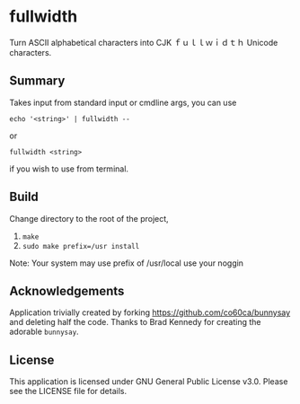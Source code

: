 # fullwidth

Turn ASCII alphabetical characters into CJK ｆｕｌｌｗｉｄｔｈ Unicode characters.

## Summary

Takes input from standard input or cmdline args, you can use

`echo '<string>' | fullwidth --`

or

`fullwidth <string>`

if you wish to use from terminal.

## Build

Change directory to the root of the project,

1. `make`
2. `sudo make prefix=/usr install`

Note: Your system may use prefix of /usr/local use your noggin

## Acknowledgements

Application trivially created by forking https://github.com/co60ca/bunnysay
and deleting half the code. Thanks to Brad Kennedy for creating the adorable
`bunnysay`.

## License

This application is licensed under GNU General Public License v3.0. Please see
the LICENSE file for details.

